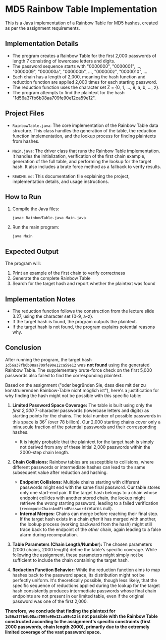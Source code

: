 # MD5 Rainbow Table Implementation

This is a Java implementation of a Rainbow Table for MD5 hashes, created as per the assignment requirements.

## Implementation Details

- The program creates a Rainbow Table for the first 2,000 passwords of length 7 consisting of lowercase letters and digits.
- The password sequence starts with "0000000", "0000001", ..., "0000009", "000000a", "000000b", ..., "000000z", "0000010", ...
- Each chain has a length of 2,000, meaning the hash function and reduction function are applied 2,000 times for each starting password.
- The reduction function uses the character set Z = {0, 1, ..., 9, a, b, ..., z}.
- The program attempts to find the plaintext for the hash "1d56a37fb6b08aa709fe90e12ca59e12".

## Project Files

- `RainbowTable.java`: The core implementation of the Rainbow Table data structure. This class handles the generation of the table, the reduction function implementation, and the lookup process for finding plaintexts from hashes.

- `Main.java`: The driver class that runs the Rainbow Table implementation. It handles the initialization, verification of the first chain example, generation of the full table, and performing the lookup for the target hash. It also includes a brute force method as a fallback to verify results.

- `README.md`: This documentation file explaining the project, implementation details, and usage instructions.

## How to Run

1. Compile the Java files:

   ```
   javac RainbowTable.java Main.java
   ```

2. Run the main program:
   ```
   java Main
   ```

## Expected Output

The program will:

1. Print an example of the first chain to verify correctness
2. Generate the complete Rainbow Table
3. Search for the target hash and report whether the plaintext was found

## Implementation Notes

- The reduction function follows the construction from the lecture slide 3.27, using the character set {0-9, a-z}.
- If the target hash is found, the program outputs the plaintext.
- If the target hash is not found, the program explains potential reasons why.

## Conclusion

After running the program, the target hash `1d56a37fb6b08aa709fe90e12ca59e12` was **not found** using the generated Rainbow Table. The supplementary brute-force check on the first 5,000 passwords also failed to find the corresponding plaintext.

Based on the assignment ("oder begründen Sie, dass dies mit der zu konstruierenden Rainbow-Table nicht möglich ist"), here's a justification for why finding the hash might not be possible with this specific table:

1.  **Limited Password Space Coverage:** The table is built using only the *first 2,000* 7-character passwords (lowercase letters and digits) as starting points for the chains. The total number of possible passwords in this space is 36<sup>7</sup> (over 78 billion). Our 2,000 starting chains cover only a minuscule fraction of the potential passwords and their corresponding hashes.
    *   It is highly probable that the plaintext for the target hash is simply not derived from any of these initial 2,000 passwords within the 2000-step chain length.

2.  **Chain Collisions:** Rainbow tables are susceptible to collisions, where different passwords or intermediate hashes can lead to the same subsequent value after reduction and hashing.
    *   **Endpoint Collisions:** Multiple chains starting with different passwords might end with the same final password. Our table stores only one start-end pair. If the target hash belongs to a chain whose endpoint collides with another stored chain, the lookup might retrieve the *wrong* starting password, leading to a failed verification (`recomputeChainAndFindPassword` returns null).
    *   **Internal Merges:** Chains can merge before reaching their final step. If the target hash exists in a chain *after* it has merged with another, the lookup process (working backward from the hash) might still trace back to the endpoint of the *other* chain, again leading to a false alarm during recomputation.

3.  **Table Parameters (Chain Length/Number):** The chosen parameters (2000 chains, 2000 length) define the table's specific coverage. While following the assignment, these parameters might simply not be sufficient to include the chain containing the target hash.

4.  **Reduction Function Behavior:** While the reduction function aims to map hashes back to the password space, its distribution might not be perfectly uniform. It's theoretically possible, though less likely, that the specific sequence of reductions applied during the lookup for the target hash consistently produces intermediate passwords whose final chain endpoints are not present in our limited table, even if the original password was one of the first 2,000.

**Therefore, we conclude that finding the plaintext for `1d56a37fb6b08aa709fe90e12ca59e12` is not possible with the Rainbow Table constructed according to the assignment's specific constraints (first 2000 passwords, chain length 2000), primarily due to the extremely limited coverage of the vast password space.**
